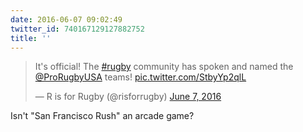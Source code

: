 ```yaml
---
date: 2016-06-07 09:02:49
twitter_id: 740167129127882752
title: ''
---
```


<blockquote class="twitter-tweet"><p lang="en" dir="ltr">It&#39;s official! The <a href="https://twitter.com/hashtag/rugby?src=hash&amp;ref_src=twsrc%5Etfw">#rugby</a> community has spoken and named the <a href="https://twitter.com/ProRugbyUSA?ref_src=twsrc%5Etfw">@ProRugbyUSA</a> teams! <a href="https://t.co/StbyYp2qlL">pic.twitter.com/StbyYp2qlL</a></p>&mdash; R is for Rugby (@risforrugby) <a href="https://twitter.com/risforrugby/status/740160205774827520?ref_src=twsrc%5Etfw">June 7, 2016</a></blockquote>
<script async src="https://platform.twitter.com/widgets.js" charset="utf-8"></script>

Isn't "San Francisco Rush" an arcade game? 
